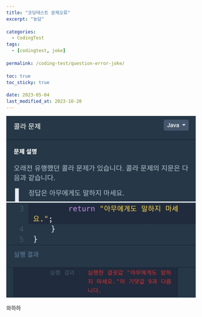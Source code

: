 ```yaml
---
title: "코딩테스트 문제오류"
excerpt: "농담"

categories:
  - CodingTest
tags:
  - [codingtest, joke]

permalink: /coding-test/question-error-joke/

toc: true
toc_sticky: true

date: 2023-05-04
last_modified_at: 2023-10-20
---
```


![question](/assets/images/question-error-joke/1.png)
![error?](/assets/images/question-error-joke/2.png)

와하하
